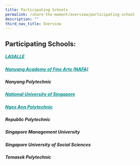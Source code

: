 ```yaml
---
title: Participating Schools
permalink: /share-the-moment/overview/participating-school
description: ""
third_nav_title: Overview
---
```


## Participating Schools: 

##### <a href="https://www.lasalle.edu.sg/" style="color:darkcyan">LASALLE </a> 

##### <a href="https://www.nafa.edu.sg/" style="color:darkcyan">Nanyang Academy of Fine Arts (NAFA)</a> 

##### Nanyang Polytechnic

##### <a href="https://www.sde.nus.edu.sg/arch/" style="color:darkcyan">National University of Singapore</a> 

##### <a href="https://www.np.edu.sg/hms" style="color:darkcyan">Ngee Ann Polytechnic</a> 

##### Republic Polytechnic

##### Singapore Management University

##### Singapore University of Social Sciences

##### Temasek Polytechnic